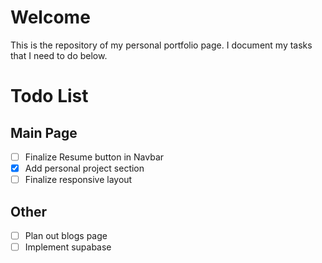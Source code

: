 # Welcome
This is the repository of my personal portfolio page. I document my tasks that I need to do below.

# Todo List
## Main Page
- [ ] Finalize Resume button in Navbar
- [x] Add personal project section
- [ ] Finalize responsive layout

## Other
- [ ] Plan out blogs page
- [ ] Implement supabase